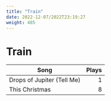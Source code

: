 ```yaml
---
title: "Train"
date: 2022-12-07/2022T23:19:27
weight: 485
---
```


# Train

 Song | Plays 
----- | -----:
Drops of Jupiter (Tell Me) | 1
This Christmas | 8
